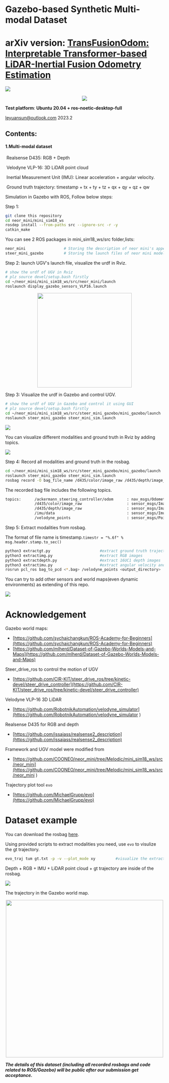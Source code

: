 # Gazebo-based Synthetic Multi-modal Dataset 
# arXiv version: [TransFusionOdom: Interpretable Transformer-based LiDAR-Inertial Fusion Odometry Estimation](https://arxiv.org/abs/2304.07728)

![](figures/multi_modal_dataset.png)


<div align=center><img src="figures/mdataset.gif"/></div>



**Test platform**:
           **Ubuntu 20.04 + ros-noetic-desktop-full**

leyuansun@outlook.com 2023.2



## Contents:

#### 	1.Multi-modal dataset

​		Realsense D435: RGB + Depth

​		Velodyne VLP-16: 3D LiDAR point cloud

​		Inertial Measurement Unit (IMU): Linear acceleration + angular velocity. 		

​	    Ground truth trajectory: timestamp + tx + ty + tz + qx + qy + qz + qw



Simulation in Gazebo with ROS, Follow below steps:

Step 1:
```bash
git clone this repository
cd neor_mini/mini_sim18_ws
rosdep install --from-paths src --ignore-src -r -y  
catkin_make                            
```

You can see 2 ROS packages in mini_sim18_ws/src folder,lists:

```bash
neor_mini                 # Storing the description of neor mini's appearance with urdf file
steer_mini_gazebo         # Storing the launch files of neor mini model visual in Gazebo
```



Step 2: launch UGV's launch file, visualize the urdf in Rviz.

```bash
# show the urdf of UGV in Rviz
# plz source devel/setup.bash firstly
cd ~/neor_mini/mini_sim18_ws/src/neor_mini/launch
roslaunch display_gazebo_sensors_VLP16.launch 
```


<div align=center><img height =300 src="figures/ugv.png"/></div>


Step 3: Visualize the urdf in Gazebo and control UGV.

```bash
# show the urdf of UGV in Gazebo and control it using GUI
# plz source devel/setup.bash firstly
cd ~/neor_mini/mini_sim18_ws/src/steer_mini_gazebo/mini_gazebo/launch
roslaunch steer_mini_gazebo steer_mini_sim.launch
```

![](figures/gazebo.png)

You can visualize different modalities and ground truth in Rviz by adding topics.

![](figures/gt.png)


Step 4: Record all modalities and ground truth in the rosbag.

```bash
cd ~/neor_mini/mini_sim18_ws/src/steer_mini_gazebo/mini_gazebo/launch
roslaunch steer_mini_gazebo steer_mini_sim.launch
rosbag record -O bag_file_name /d435/color/image_raw /d435/depth/image_raw /imu/data /velodyne_points /ackermann_steering_controller/odom
```
The recorded bag file includes the following topics.
```bash
topics:      /ackermann_steering_controller/odom      : nav_msgs/Odometry # not visually drift       
             /d435/color/image_raw                    : sensor_msgs/Image      
             /d435/depth/image_raw                    : sensor_msgs/Image      
             /imu/data                                : sensor_msgs/Imu        
             /velodyne_points                         : sensor_msgs/PointCloud2
```

Step 5: Extract modalities from rosbag.

The format of file name is timestamp.`timestr = "%.6f" %  msg.header.stamp.to_sec()`
```bash
python3 extractgt.py                      #extract ground truth trajectory, will upadte the gt extraction details from simualtion state later
python3 extractimg.py                     #extract RGB images
python3 extractdepth.py                   #extract 16UC1 depth images
python3 extractimu.py                     #extract angular velocity and linear acceleration in xyz
rosrun pcl_ros bag_to_pcd <*.bag> /velodyne_points <output_directory>  #extract LiDAR point cloud to pcd files
```
You can try to add other sensors and world maps(even dynamic environments) as extending of this repo.

![](figures/otherworlds.png)

# Acknowledgement
Gazebo world maps:
- [https://github.com/sychaichangkun/ROS-Academy-for-Beginners](https://github.com/sychaichangkun/ROS-Academy-for-Beginners)
- [https://github.com/mlherd/Dataset-of-Gazebo-Worlds-Models-and-Maps](https://github.com/mlherd/Dataset-of-Gazebo-Worlds-Models-and-Maps)

Steer_drive_ros to control the motion of UGV
- [https://github.com/CIR-KIT/steer_drive_ros/tree/kinetic-devel/steer_drive_controller](https://github.com/CIR-KIT/steer_drive_ros/tree/kinetic-devel/steer_drive_controller)

Velodyne VLP-16 3D LiDAR

- [https://github.com/RobotnikAutomation/velodyne_simulator](https://github.com/RobotnikAutomation/velodyne_simulator
)

Realsense D435 for RGB and depth
- [https://github.com/issaiass/realsense2_description](https://github.com/issaiass/realsense2_description)

Framework and UGV model were modified from
- [https://github.com/COONEO/neor_mini/tree/Melodic/mini_sim18_ws/src/neor_mini](https://github.com/COONEO/neor_mini/tree/Melodic/mini_sim18_ws/src/neor_mini
)

Trajectory plot tool `evo`
- [https://github.com/MichaelGrupp/evo](https://github.com/MichaelGrupp/evo)

# Dataset example 
You can download the rosbag [here](https://drive.google.com/file/d/12fIVgur6wDlltR3biISjAG2rX61xxCqI/view?usp=share_link).

Using provided scripts to extract modalities you need, use `evo` to visulize the gt trajectory.
```bash
evo_traj tum gt.txt -p -v --plot_mode xy         #visualize the extracted ground truth trajectory
```
Depth + RGB + IMU + LiDAR point cloud + gt trajectory are inside of the rosbag.

![](figures/content.png)

The trajectory in the Gazebo world map.

<div align=center><img height =500 src="figures/traj_.png"/></div>



***The details of this dataset (including all recorded rosbags and code related to ROS/Gazebo) will be public after our submission get acceptance.***

